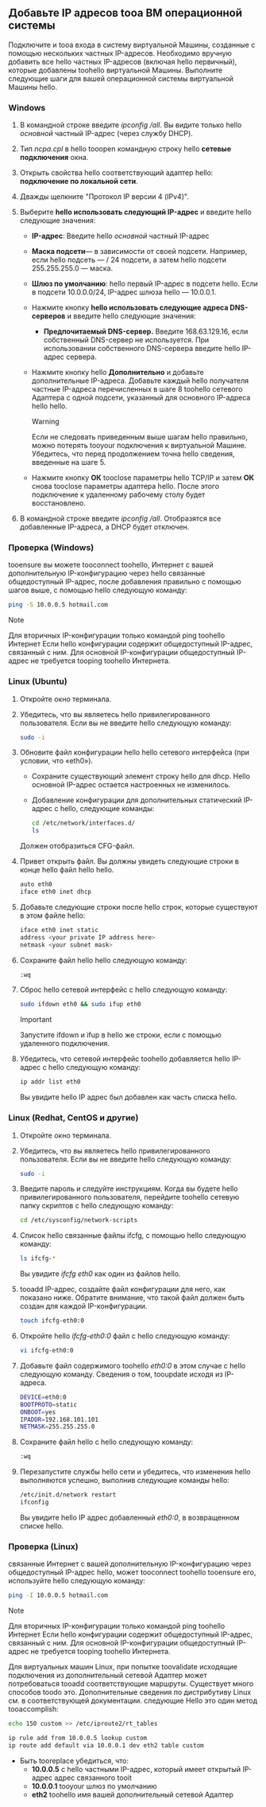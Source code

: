 ## <a name="os-config"></a>Добавьте IP адресов tooa ВМ операционной системы

Подключите и tooa входа в систему виртуальной Машины, созданные с помощью нескольких частных IP-адресов. Необходимо вручную добавить все hello частных IP-адресов (включая hello первичный), которые добавлены toohello виртуальной Машины. Выполните следующие шаги для вашей операционной системы виртуальной Машины hello.

### <a name="windows"></a>Windows

1. В командной строке введите *ipconfig /all*.  Вы видите только hello *основной* частный IP-адрес (через службу DHCP).
2. Тип *ncpa.cpl* в hello tooopen командную строку hello **сетевые подключения** окна.
3. Открыть свойства hello соответствующий адаптер hello: **подключение по локальной сети**.
4. Дважды щелкните "Протокол IP версии 4 (IPv4)".
5. Выберите **hello использовать следующий IP-адрес** и введите hello следующие значения:

    * **IP-адрес**: Введите hello *основной* частный IP-адрес
    * **Маска подсети**— в зависимости от своей подсети. Например, если hello подсеть — / 24 подсети, а затем hello подсети 255.255.255.0 — маска.
    * **Шлюз по умолчанию**: hello первый IP-адрес в подсети hello. Если в подсети 10.0.0.0/24, IP-адрес шлюза hello — 10.0.0.1.
    * Нажмите кнопку **hello использовать следующие адреса DNS-серверов** и введите hello следующие значения:
        * **Предпочитаемый DNS-сервер.** Введите 168.63.129.16, если собственный DNS-сервер не используется.  При использовании собственного DNS-сервера введите hello IP-адрес сервера.
    * Нажмите кнопку hello **Дополнительно** и добавьте дополнительные IP-адреса. Добавьте каждый hello получателя частные IP-адреса перечисленных в шаге 8 toohello сетевого Адаптера с одной подсети, указанный для основного IP-адреса hello hello.
        >[!WARNING] 
        >Если не следовать приведенным выше шагам hello правильно, можно потерять tooyour подключения к виртуальной Машине. Убедитесь, что перед продолжением точна hello сведения, введенные на шаге 5.

    * Нажмите кнопку **ОК** tooclose параметры hello TCP/IP и затем **ОК** снова tooclose параметры адаптера hello. После этого подключение к удаленному рабочему столу будет восстановлено.

6. В командной строке введите *ipconfig /all*. Отобразятся все добавленные IP-адреса, а DHCP будет отключен.


### <a name="validation-windows"></a>Проверка (Windows)

tooensure вы можете tooconnect toohello, Интернет с вашей дополнительную IP-конфигурацию через hello связанные общедоступный IP-адрес, после добавления правильно с помощью шагов выше, с помощью hello следующую команду:

```bash
ping -S 10.0.0.5 hotmail.com
```
>[!NOTE]
>Для вторичных IP-конфигурации только командой ping toohello Интернет Если hello конфигурации содержит общедоступный IP-адрес, связанный с ним. Для основной IP-конфигурации общедоступный IP-адрес не требуется tooping toohello Интернета.

### <a name="linux-ubuntu"></a>Linux (Ubuntu)

1. Откройте окно терминала.
2. Убедитесь, что вы являетесь hello привилегированного пользователя. Если вы не введите hello следующую команду:

    ```bash
    sudo -i
    ```

3. Обновите файл конфигурации hello hello сетевого интерфейса (при условии, что «eth0»).

    * Сохраните существующий элемент строку hello для dhcp. Hello основной IP-адрес остается настроенных не изменилось.
    * Добавление конфигурации для дополнительных статический IP-адрес с hello, следующие команды:

        ```bash
        cd /etc/network/interfaces.d/
        ls
        ```

    Должен отобразиться CFG-файл.
4. Привет открыть файл. Вы должны увидеть следующие строки в конце hello файл hello hello.

    ```bash
    auto eth0
    iface eth0 inet dhcp
    ```

5. Добавьте следующие строки после hello строк, которые существуют в этом файле hello:

    ```bash
    iface eth0 inet static
    address <your private IP address here>
    netmask <your subnet mask>
    ```

6. Сохраните файл hello hello следующую команду:

    ```bash
    :wq
    ```

7. Сброс hello сетевой интерфейс с hello следующую команду:

    ```bash
    sudo ifdown eth0 && sudo ifup eth0
    ```

    > [!IMPORTANT]
    > Запустите ifdown и ifup в hello же строки, если с помощью удаленного подключения.
    >

8. Убедитесь, что сетевой интерфейс toohello добавляется hello IP-адрес с hello следующую команду:

    ```bash
    ip addr list eth0
    ```

    Вы увидите hello IP адрес был добавлен как часть списка hello.

### <a name="linux-redhat-centos-and-others"></a>Linux (Redhat, CentOS и другие)

1. Откройте окно терминала.
2. Убедитесь, что вы являетесь hello привилегированного пользователя. Если вы не введите hello следующую команду:

    ```bash
    sudo -i
    ```

3. Введите пароль и следуйте инструкциям. Когда вы будете hello привилегированного пользователя, перейдите toohello сетевую папку скриптов с hello следующую команду:

    ```bash
    cd /etc/sysconfig/network-scripts
    ```

4. Список hello связанные файлы ifcfg, с помощью hello следующую команду:

    ```bash
    ls ifcfg-*
    ```

    Вы увидите *ifcfg eth0* как один из файлов hello.

5. tooadd IP-адрес, создайте файл конфигурации для него, как показано ниже. Обратите внимание, что такой файл должен быть создан для каждой IP-конфигурации.

    ```bash
    touch ifcfg-eth0:0
    ```

6. Откройте hello *ifcfg-eth0:0* файл с hello следующую команду:

    ```bash
    vi ifcfg-eth0:0
    ```

7. Добавьте файл содержимого toohello *eth0:0* в этом случае с hello следующую команду. Сведения о том, tooupdate исходя из IP-адреса.

    ```bash
    DEVICE=eth0:0
    BOOTPROTO=static
    ONBOOT=yes
    IPADDR=192.168.101.101
    NETMASK=255.255.255.0
    ```

8. Сохраните файл hello с hello следующую команду:

    ```bash
    :wq
    ```

9. Перезапустите службы hello сети и убедитесь, что изменения hello выполняются успешно, выполнив следующие команды hello:

    ```bash
    /etc/init.d/network restart
    ifconfig
    ```

    Вы увидите hello IP адрес добавленный *eth0:0*, в возвращенном списке hello.

### <a name="validation-linux"></a>Проверка (Linux)

связанные Интернет с вашей дополнительную IP-конфигурацию через общедоступный IP-адрес hello, может tooconnect toohello tooensure его, используйте hello следующую команду:

```bash
ping -I 10.0.0.5 hotmail.com
```
>[!NOTE]
>Для вторичных IP-конфигурации только командой ping toohello Интернет Если hello конфигурации содержит общедоступный IP-адрес, связанный с ним. Для основной IP-конфигурации общедоступный IP-адрес не требуется tooping toohello Интернета.

Для виртуальных машин Linux, при попытке toovalidate исходящие подключения из дополнительный сетевой Адаптер может потребоваться tooadd соответствующие маршруты. Существует много способов toodo это. Дополнительные сведения по дистрибутиву Linux см. в соответствующей документации. следующие Hello это один метод tooaccomplish:

```bash
echo 150 custom >> /etc/iproute2/rt_tables 

ip rule add from 10.0.0.5 lookup custom
ip route add default via 10.0.0.1 dev eth2 table custom

```
- Быть tooreplace убедиться, что:
    - **10.0.0.5** с hello частными IP-адрес, который имеет открытый IP-адрес адрес связанного tooit
    - **10.0.0.1** tooyour шлюз по умолчанию
    - **eth2** toohello имя вашей дополнительный сетевой Адаптер

